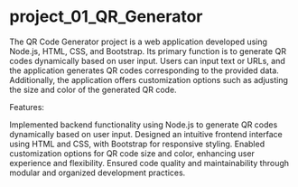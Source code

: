 # project_01_QR_Generator
The QR Code Generator project is a web application developed using Node.js, HTML, CSS, and Bootstrap. Its primary function is to generate QR codes dynamically based on user input. Users can input text or URLs, and the application generates QR codes corresponding to the provided data. Additionally, the application offers customization options such as adjusting the size and color of the generated QR code.

Features:

Implemented backend functionality using Node.js to generate QR codes dynamically based on user input.
Designed an intuitive frontend interface using HTML and CSS, with Bootstrap for responsive styling.
Enabled customization options for QR code size and color, enhancing user experience and flexibility.
Ensured code quality and maintainability through modular and organized development practices.


